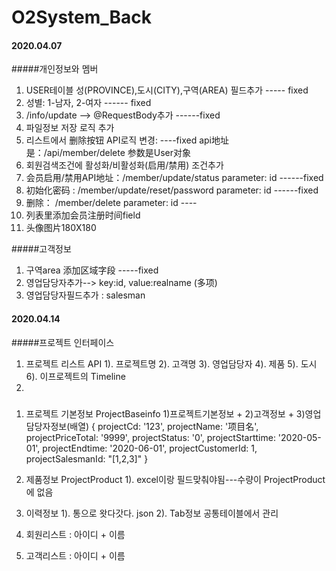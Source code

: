 # O2System_Back

#### 2020.04.07
#####개인정보와 멤버
1. USER테이블 성(PROVINCE),도시(CITY),구역(AREA) 필드추가 ----- fixed
2. 성별: 1-남자, 2-여자   ------ fixed
3. /info/update --> @RequestBody추가   ------fixed
4. 파일정보 저장 로직 추가
5. 리스트에서 删除按钮 API로직 변경: ----fixed   api地址是：/api/member/delete   参数是User对象
6. 회원검색조건에 활성화/비활성화(启用/禁用) 조건추가
7. 会员启用/禁用API地址：/member/update/status       parameter: id   ------fixed
8. 初始化密码 : /member/update/reset/password       parameter: id   ------fixed
9. 删除： /member/delete                            parameter: id ----
10. 列表里添加会员注册时间field
11. 头像图片180X180

#####고객정보
1. 구역area 添加区域字段  -----fixed
2. 영업담당자추가--> key:id, value:realname    (多项)
3. 영업담당자필드추가 : salesman

#### 2020.04.14
#####프로젝트 인터페이스
1. 프로젝트 리스트 API
    1). 프로젝트명
    2). 고객명
    3). 영업담당자
    4). 제품
    5). 도시
    6). 이프로젝트의 Timeline
2. 


#####
1. 프로젝트 기본정보 ProjectBaseinfo
    1)프로젝트기본정보 + 2)고객정보 + 3)영업담당자정보(배열) 
    {
      projectCd: '123',
      projectName: '项目名',
      projectPriceTotal: '9999',
      projectStatus: '0',
      projectStarttime: '2020-05-01',
      projectEndtime: '2020-06-01',
      projectCustomerId: 1,
      projectSalesmanId: "[1,2,3]"
    }
2. 제품정보 ProjectProduct
    1). excel이랑 필드맞춰야됨---수량이 ProjectProduct에 없음
    

3. 이력정보 
    1). 통으로 왓다갓다. json 
    2). Tab정보 공통테이블에서 관리
    
4. 회원리스트 : 아이디 + 이름
5. 고객리스트 : 아이디 + 이름















